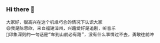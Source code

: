 ### Hi there 👋

<!--
**chensxya0113/chensxya0113** is a ✨ _special_ ✨ repository because its `README.md` (this file) appears on your GitHub profile.

Here are some ideas to get you started:

- 🔭 I’m currently working on ...
- 🌱 I’m currently learning ...
- 👯 I’m looking to collaborate on ...
- 🤔 I’m looking for help with ...
- 💬 Ask me about ...
- 📫 How to reach me: ...
- 😄 Pronouns: ...
- ⚡ Fun fact: ...
-->
    大家好，很高兴在这个机缘巧合的情况下认识大家
    😄我是陈思欣，来自福建漳州，兴趣爱好是追剧，听音乐
    💬印象深刻的一句话是“车到山前必有路”，没有什么事情过不去，勇敢往前冲
